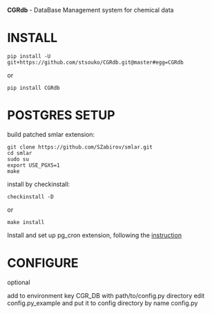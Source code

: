 **CGRdb** - DataBase Management system for chemical data

INSTALL
=======

    pip install -U git+https://github.com/stsouko/CGRdb.git@master#egg=CGRdb

or

    pip install CGRdb

POSTGRES SETUP
==============
build patched smlar extension:

    git clone https://github.com/SZabirov/smlar.git
    cd smlar
    sudo su
    export USE_PGXS=1
    make

install by checkinstall:

    checkinstall -D
    
or

    make install

Install and set up pg_cron extension, following the [instruction](https://github.com/citusdata/pg_cron/blob/master/README.md#installing-pg_cron)

CONFIGURE
=========
optional

add to environment key CGR_DB with path/to/config.py directory
edit config.py_example and put it to config directory by name config.py
